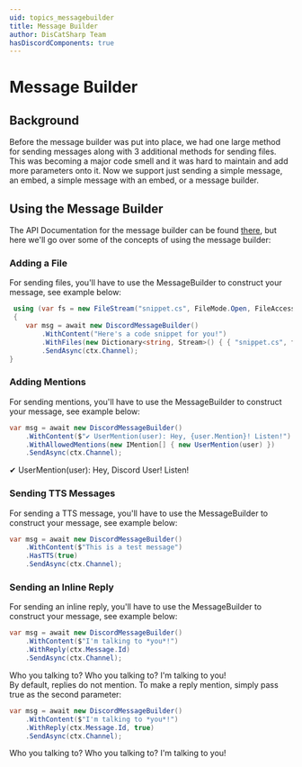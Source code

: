 ```yaml
---
uid: topics_messagebuilder
title: Message Builder
author: DisCatSharp Team
hasDiscordComponents: true
---
```


# Message Builder

## Background

Before the message builder was put into place, we had one large method for sending messages along with 3 additional methods for sending files. This was becoming a major code smell and it was hard to maintain and add more parameters onto it. Now we support just sending a simple message, an embed, a simple message with an embed, or a message builder.

## Using the Message Builder

The API Documentation for the message builder can be found [there](xref:DisCatSharp.Entities.DiscordMessageBuilder),
but here we'll go over some of the concepts of using the message builder:

### Adding a File

For sending files, you'll have to use the MessageBuilder to construct your message, see example below:

```cs
 using (var fs = new FileStream("snippet.cs", FileMode.Open, FileAccess.Read))
 {
    var msg = await new DiscordMessageBuilder()
        .WithContent("Here's a code snippet for you!")
        .WithFiles(new Dictionary<string, Stream>() { { "snippet.cs", fs } })
        .SendAsync(ctx.Channel);
}
```

<!-- To fix
<discord-messages>
    <discord-message profile="dcs">
        <discord-attachment slot="attachments" type="file" alt="snippet.cs" size="5"></discord-attachment>
        Here's a code snippet for you!
    </discord-message>
</discord-messages>
-->
### Adding Mentions

For sending mentions, you'll have to use the MessageBuilder to construct your message, see example below:

```cs
var msg = await new DiscordMessageBuilder()
    .WithContent($"✔ UserMention(user): Hey, {user.Mention}! Listen!")
    .WithAllowedMentions(new IMention[] { new UserMention(user) })
    .SendAsync(ctx.Channel);
```

<discord-messages>
    <discord-message profile="dcs" highlight>
        ✔ UserMention(user): Hey, <discord-mention highlight profile="user">Discord User</discord-mention>! Listen!
    </discord-message>
</discord-messages>

### Sending TTS Messages

For sending a TTS message, you'll have to use the MessageBuilder to construct your message, see example below:

```cs
var msg = await new DiscordMessageBuilder()
    .WithContent($"This is a test message")
    .HasTTS(true)
    .SendAsync(ctx.Channel);
```

### Sending an Inline Reply

For sending an inline reply, you'll have to use the MessageBuilder to construct your message, see example below:
```cs
var msg = await new DiscordMessageBuilder()
    .WithContent($"I'm talking to *you*!")
    .WithReply(ctx.Message.Id)
    .SendAsync(ctx.Channel);
```

<discord-messages>
    <discord-message profile="user">Who you talking to?</discord-message>
    <discord-message profile="dcs">
        <discord-reply slot="reply" profile="user" mentions>Who you talking to?</discord-reply>
        I'm talking to <discord-bold>you</discord-bold>!
    </discord-message>
</discord-messages>

<br/>
By default, replies do not mention. To make a reply mention, simply pass true as the second parameter:

```cs
var msg = await new DiscordMessageBuilder()
    .WithContent($"I'm talking to *you*!")
    .WithReply(ctx.Message.Id, true)
    .SendAsync(ctx.Channel);
```

<discord-messages>
    <discord-message profile="user">Who you talking to?</discord-message>
    <discord-message profile="dcs" highlight>
        <discord-reply slot="reply" profile="user" mentions>Who you talking to?</discord-reply>
        I'm talking to <discord-bold>you</discord-bold>!
    </discord-message>
</discord-messages>
